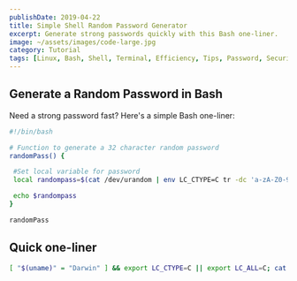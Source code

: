 ```yaml
---
publishDate: 2019-04-22
title: Simple Shell Random Password Generator
excerpt: Generate strong passwords quickly with this Bash one-liner.
image: ~/assets/images/code-large.jpg
category: Tutorial
tags: [Linux, Bash, Shell, Terminal, Efficiency, Tips, Password, Security, One-Liner]
---
```


## Generate a Random Password in Bash

Need a strong password fast? Here's a simple Bash one-liner:

```bash
#!/bin/bash

# Function to generate a 32 character random password
randomPass() {

 #Set local variable for password
 local randompass=$(cat /dev/urandom | env LC_CTYPE=C tr -dc 'a-zA-Z0-9!@#$%^&*()_+?><~\`;' | fold -w 32 | head -n 1)

 echo $randompass
}

randomPass
```

## Quick one-liner

```bash
[ "$(uname)" = "Darwin" ] && export LC_CTYPE=C || export LC_ALL=C; cat /dev/urandom | tr -dc 'a-zA-Z0-9!@#$%^&*()_+?><~\`;' | fold -w 32 | head -n 1

```
